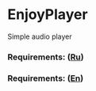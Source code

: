 # EnjoyPlayer
Simple audio player
### Requirements: ([Ru](/Documents/Requirements/RussianRequirementsDocument.md))
### Requirements: ([En](/Documents/Requirements/EnglishRequirementsDocument.md))